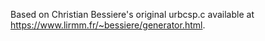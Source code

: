 Based on Christian Bessiere's original urbcsp.c available at https://www.lirmm.fr/~bessiere/generator.html.
